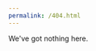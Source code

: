 ```yaml
---
permalink: /404.html
---
```


We've got nothing here.
<script>
  var css = '.trajectory-point { \
  position: fixed; \
  width: 10px; \
  height: 10px; \
  border-radius: 50%;\
  background-color: rgba(0, 0, 255, 0.5);\
  z-index:100;\
  pointer-events: none;  /* 让鼠标事件可以穿过这个元素 */ \
  transition: opacity 1s; \
}',
    head = document.head || document.getElementsByTagName('head')[0],
    style = document.createElement('style');

head.appendChild(style);
style.type = 'text/css';
style.appendChild(document.createTextNode(css));


document.body.addEventListener('mousemove', function(e) {
  //var x = e.clientX;
  //var y = e.clientY;
  var zoom = parseFloat(getComputedStyle(document.body).zoom);
  var x = (e.pageX - window.pageXOffset) / zoom;
  var y = (e.pageY - window.pageYOffset) / zoom;

  var point = document.createElement('div');
  point.className = 'trajectory-point';
  point.style.left = (x - 5) + 'px';  /* 减去5是为了让轨迹点的中心和鼠标的位置对齐 */
  point.style.top = (y - 5) + 'px';

  document.body.appendChild(point);

  setTimeout(function() {
    point.style.opacity = 0;  /* 1秒后，轨迹点的透明度变为0，即轨迹点开始消失 */
  }, 0);

  setTimeout(function() {
    document.body.removeChild(point);  /* 1秒后，从文档中移除轨迹点 */
  }, 1000);
});
</script>
